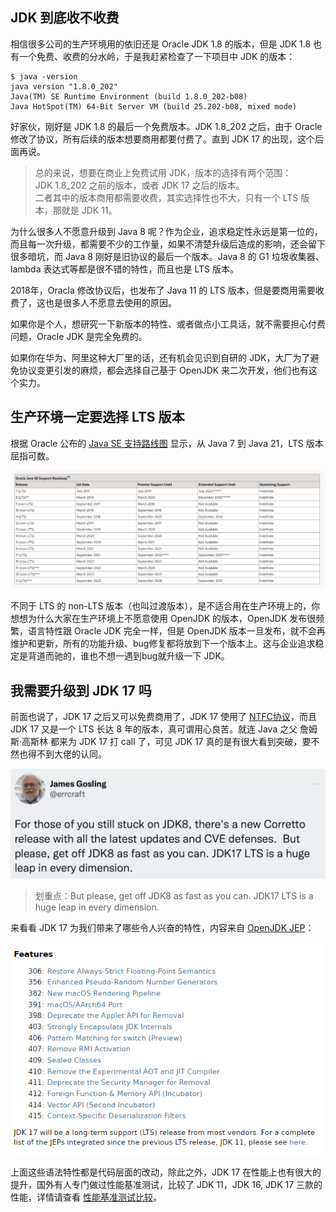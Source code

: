 ## JDK 到底收不收费
相信很多公司的生产环境用的依旧还是 Oracle JDK 1.8 的版本，但是 JDK 1.8 也有一个免费、收费的分水岭，于是我赶紧检查了一下项目中 JDK 的版本：
```shell
$ java -version
java version "1.8.0_202"
Java(TM) SE Runtime Environment (build 1.8.0_202-b08)
Java HotSpot(TM) 64-Bit Server VM (build 25.202-b08, mixed mode)
```

好家伙，刚好是 JDK 1.8 的最后一个免费版本。JDK 1.8_202 之后，由于 Oracle 修改了协议，所有后续的版本想要商用都要付费了。直到 JDK 17 的出现，这个后面再说。
> 总的来说，想要在商业上免费试用 JDK，版本的选择有两个范围：  
> JDK 1.8_202 之前的版本，或者 JDK 17 之后的版本。  
> 二者其中的版本商用都需要收费，其实选择性也不大，只有一个 LTS 版本，那就是 JDK 11。

为什么很多人不愿意升级到 Java 8 呢？作为企业，追求稳定性永远是第一位的，而且每一次升级，都需要不少的工作量，如果不清楚升级后造成的影响，还会留下很多暗坑，而 Java 8 刚好是旧协议的最后一个版本。Java 8 的 G1 垃圾收集器、lambda 表达式等都是很不错的特性，而且也是 LTS 版本。

2018年，Oracla 修改协议后，也发布了 Java 11 的 LTS 版本，但是要商用需要收费了，这也是很多人不愿意去使用的原因。

如果你是个人，想研究一下新版本的特性、或者做点小工具话，就不需要担心付费问题，Oracle JDK 是完全免费的。

如果你在华为、阿里这种大厂里的话，还有机会见识到自研的 JDK，大厂为了避免协议变更引发的麻烦，都会选择自己基于 OpenJDK 来二次开发，他们也有这个实力。

## 生产环境一定要选择 LTS 版本
根据 Oracle 公布的 [Java SE 支持路线图](https://www.oracle.com/java/technologies/java-se-support-roadmap.html) 显示，从 Java 7 到 Java 21，LTS 版本屈指可数。

![JDK roadmap](./image/jdk-roadmap.png)

不同于 LTS 的 non-LTS 版本（也叫过渡版本），是不适合用在生产环境上的，你想想为什么大家在生产环境上不愿意使用 OpenJDK 的版本，OpenJDK 发布很频繁，语言特性跟 Oracle JDK 完全一样，但是 OpenJDK 版本一旦发布，就不会再维护和更新，所有的功能升级、bug修复都将放到下一个版本上。这与企业追求稳定是背道而驰的，谁也不想一遇到bug就升级一下 JDK。

## 我需要升级到 JDK 17 吗
前面也说了，JDK 17 之后又可以免费商用了，JDK 17 使用了 [NTFC协议](https://blogs.oracle.com/java/post/free-java-license)，而且 JDK 17 又是一个 LTS 长达 8 年的版本，真可谓用心良苦。就连 Java 之父 詹姆斯·高斯林 都来为 JDK 17 打 call 了，可见 JDK 17 真的是有很大看到突破，要不然也得不到大佬的认同。

![jsames gosling jdk17](./image/james-gosling-jdk17.jpg)

> 划重点：But please, get off JDK8 as fast as you can. JDK17 LTS is a huge leap in every dimension.

来看看 JDK 17 为我们带来了哪些令人兴奋的特性，内容来自 [OpenJDK JEP](https://openjdk.org/projects/jdk/17/)：

<div align="center">
    <img src="./image/jdk17-jep.jpg" />
</div>

上面这些语法特性都是代码层面的改动，除此之外，JDK 17 在性能上也有很大的提升，国外有人专门做过性能基准测试，比较了 JDK 11，JDK 16, JDK 17 三款的性能，详情请查看 [性能基准测试比较](https://www.optaplanner.org/blog/2021/09/15/HowMuchFasterIsJava17.html?spm=a2c6h.12873639.article-detail.6.584e6ad8Cab0Zk)。